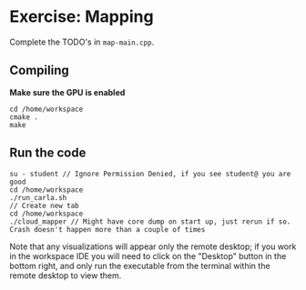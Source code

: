 # Exercise: Mapping

Complete the TODO's in `map-main.cpp`.

## Compiling

**Make sure the GPU is enabled**


```
cd /home/workspace
cmake .
make
```

## Run the code

```
su - student // Ignore Permission Denied, if you see student@ you are good
cd /home/workspace
./run_carla.sh
// Create new tab
cd /home/workspace
./cloud_mapper // Might have core dump on start up, just rerun if so. Crash doesn't happen more than a couple of times
```

Note that any visualizations will appear only the remote desktop; if you work in the workspace IDE you will need to click on the "Desktop" button in the bottom right, and only run the executable from the terminal within the remote desktop to view them.
